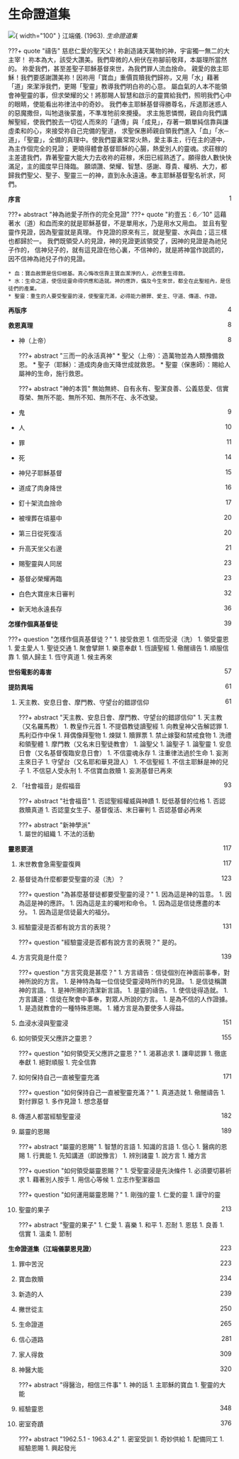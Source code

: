 # 生命證道集
![](../images/cover/生命證道集.webp){ width="100" }
江端儀. (1963). *生命證道集*

???+ quote "禱告"
    慈悲仁愛的聖天父！祢創造諸天萬物的神，宇宙獨一無二的大主宰！
    祢本為大，該受大讚美。我們卑微的人俯伏在祢腳前敬拜，本屬理所當然的。
    祢愛我們，甚至差聖子耶穌基督來世，為我們罪人流血捨命。
    親愛的救主耶穌！我們要感謝讚美祢！因祢用「寶血」重價買贖我們歸祢，又用「水」藉著「道」來潔淨我們，更賜「聖靈」教導我們明白祢的心意。
    屬血氣的人本不能領會神聖靈的事，但求榮耀的父！將那賜人智慧和啟示的靈賞給我們，照明我們心中的眼睛，使能看出祢律法中的奇妙。
    我們奉主耶穌基督得勝尊名，斥退那迷惑人的惡魔撒但，叫牠退後蒙羞，不準准牠前來攪擾。
    求主施恩憐憫，親自向我們講解聖經，使我們脫去一切從人而來的「遺傳」與「成見」，存著一顆單純信靠與謙虛柔和的心，來接受祢自己完備的聖道，
    求聖保惠師親自領我們進入「血」「水─道」，「聖靈」，全備的真理中。使我們靈裏常常火熱，愛主事主，行在主的道中，為主作個完全的見證；
    更曉得體會基督耶穌的心腸，熱愛別人的靈魂。求莊稼的主差遣我們，靠著聖靈大能大力去收祢的莊稼，禾田已經熟透了。願得救人數快快滿足，主的國度早日降臨。
    願頌讚、榮耀、智慧、感謝、尊貴、權柄、大力，都歸我們聖父、聖子、聖靈三一的神，直到永永遠遠。奉主耶穌基督聖名祈求，阿們。

**序言** <span style="float: right;">1</span>

???+ abstract "神為祂愛子所作的完全見證"
    ???+ quote "約壹五：6／10"
        這藉著水（道）和血而來的就是耶穌基督，不是單用水，乃是用水又用血。
        並且有聖靈作見證，因為聖靈就是真理。
        作見證的原來有三，就是聖靈、水與血；這三樣也都歸於一。
        我們既領受人的見證，神的見證更該領受了，因神的見證是為祂兒子作的，
        信神兒子的，就有這見證在他心裏，不信神的，就是將神當作說謊的，因不信神為祂兒子作的見證。
    
    * 血：寶血赦罪是信仰根基。真心悔改信靠主寶血潔淨的人，必然重生得救。
    * 水：生命之道，使信徒靈命得供應和造就。神的應許，備及今生來世，都全在此聖經內，是信徒們的產業。
    * 聖靈：重生的人要受聖靈的浸，使聖靈充滿，必得能力勝罪、愛主、守道、傳道、作證。


**再版序** <span style="float: right;">4</span>

**救恩真理** <span style="float: right;">8</span>

* 神（上帝） <span style="float: right;">8</span>

    ???+ abstract "三而一的永活真神"
        * 聖父（上帝）：造萬物並為人類豫備救恩。
        * 聖子（耶穌）：道成肉身由天降世成就救恩。
        * 聖靈（保惠師）：賜給人屬神的生命，施行救恩。

    ???+ abstract "神的本質"
        無始無終、自有永有、聖潔良善、公義慈愛、信實尊榮、無所不能、無所不知、無所不在、永不改變。

* 鬼 <span style="float: right;">9</span>
* 人 <span style="float: right;">10</span>
* 罪 <span style="float: right;">11</span>
* 死 <span style="float: right;">14</span>
* 神兒子耶穌基督 <span style="float: right;">15</span>
* 道成了肉身降世 <span style="float: right;">16</span>
* 釘十架流血捨命 <span style="float: right;">17</span>
* 被埋葬在墳墓中 <span style="float: right;">20</span>
* 第三日從死復活 <span style="float: right;">20</span>
* 升高天坐父右邊 <span style="float: right;">21</span>
* 賜聖靈與人同居 <span style="float: right;">23</span>
* 基督必榮耀再臨 <span style="float: right;">23</span>
* 白色大寶座末日審判 <span style="float: right;">32</span>
* 新天地永遠長存 <span style="float: right;">36</span>

**怎樣作個真基督徒** <span style="float: right;">39</span>

???+ question "怎樣作個真基督徒？"
    1. 接受救恩
    1. 信而受浸（洗）
    1. 領受靈恩
    1. 愛主愛人
    1. 聖徒交通
    1. 聚會擘餅
    1. 樂意奉獻
    1. 恆讀聖經
    1. 儆醒禱告
    1. 順服信靠
    1. 領人歸主
    1. 恆守真道
    1. 候主再來

**世俗電影的毒害** <span style="float: right;">57</span>

**提防異端** <span style="float: right;">61</span>

1. 天主教、安息日會、摩門教、守望台的錯謬信仰 <span style="float: right;">61</span>

    ???+ abstract "天主教、安息日會、摩門教、守望台的錯謬信仰"
        1. 天主教（又名羅馬教）
            1. 教皇作元首
            1. 不提倡教徒讀聖經
            1. 向教皇神父告解認罪
            1. 馬利亞作中保
            1. 拜偶像拜聖物
            1. 煉獄
            1. 贖罪票
            1. 禁止嫁娶和禁戒食物
            1. 洗禮和領聖體
        1. 摩門教（又名末日聖徒教會）
            1. 論聖父
            1. 論聖子
            1. 論聖靈
        1. 安息日會（又名基督復臨安息日會）
            1. 不信靈魂永存
            1. 注重律法過於生命
            1. 妄測主來日子
        1. 守望台（又名耶和華見證人）
            1. 不信聖經
            1. 不信主耶穌是神的兒子
            1. 不信惡人受永刑
            1. 不信寶血救贖
            1. 妄測基督已再來

1. 「社會福音」是假福音 <span style="float: right;">93</span>

    ???+ abstract "社會福音"
        1. 否認聖經權威與神蹟
        1. 貶低基督的位格
        1. 否認救贖真道
        1. 否認童女生子、基督復活、末日審判
        1. 否認基督必再來  

    ???+ abstract "新神學派"      
        1. 屬世的組織
        1. 不法的活動

**靈恩要道** <span style="float: right;">117</span>

1. 末世教會急需聖靈復興 <span style="float: right;">117</span>
1. 基督徒為什麼都要受聖靈的浸（洗）？ <span style="float: right;">123</span>

    ???+ question "為甚麼基督徒都要受聖靈的浸？"
        1. 因為這是神的旨意。
        1. 因為這是神的應許。
        1. 因為這是主的囑咐和命令。
        1. 因為這是信徒應盡的本分。
        1. 因為這是信徒最大的福分。

1. 經驗靈浸是否都有說方言的表現？ <span style="float: right;">131</span>

    ???+ question "經驗靈浸是否都有說方言的表現？"
        是的。

1. 方言究竟是什麼？ <span style="float: right;">139</span>

    ???+ question "方言究竟是甚麼？"
        1. 方言禱告：信徒個別在神面前事奉，對神所說的方言。
            1. 是神特為每一位信徒受靈浸時所作的見證。
            1. 是信徒稱讚神的言語。
            1. 是神所賜的清潔新言語。
            1. 是靈的禱告。
            1. 使信徒得造就。
        1. 方言講道：信徒在聚會中事奉，對眾人所說的方言。
            1. 是為不信的人作證據。
            1. 是造就教會的一種特殊恩賜。
            1. 繙方言是為要使多人得益。

1. 血浸水浸與聖靈浸 <span style="float: right;">151</span>
1. 如何領受天父應許之靈恩？ <span style="float: right;">155</span>

    ???+ question "如何領受天父應許之靈恩？"
        1. 渴慕追求
        1. 謙卑認罪
        1. 徹底奉獻
        1. 絕對順服
        1. 完全信靠

1. 如何保持自己一直被聖靈充滿 <span style="float: right;">171</span>

    ???+ question "如何保持自己一直被聖靈充滿？"
        1. 真道造就
        1. 儆醒禱告
        1. 對付罪惡
        1. 多作見證
        1. 想念基督

1. 傳道人都當經驗聖靈浸 <span style="float: right;">182</span>
1. 屬靈的恩賜 <span style="float: right;">189</span>

    ???+ abstract "屬靈的恩賜"
        1. 智慧的言語
        1. 知識的言語
        1. 信心
        1. 醫病的恩賜
        1. 行異能
        1. 先知講道（即說豫言）
        1. 辨別諸靈
        1. 說方言
        1. 繙方言

    ???+ question "如何領受屬靈恩賜？"
        1. 受聖靈浸是先決條件
        1. 必須要切慕祈求
        1. 藉著別人按手
        1. 用信心等候
        1. 立志作聖潔器皿

    ???+ question "如何運用屬靈恩賜？"
        1. 剛強的靈
        1. 仁愛的靈
        1. 謹守的靈

1. 聖靈的果子 <span style="float: right;">213</span>

    ???+ abstract "聖靈的果子"
        1. 仁愛
        1. 喜樂
        1. 和平
        1. 忍耐
        1. 恩慈
        1. 良善
        1. 信實
        1. 溫柔
        1. 節制

**生命證道集（江端儀蒙恩見證）** <span style="float: right;">223</span>

1. 罪中苦況 <span style="float: right;">223</span>
1. 寶血救贖 <span style="float: right;">234</span>
1. 新造的人 <span style="float: right;">239</span>
1. 撇世從主 <span style="float: right;">250</span>
1. 生命證道 <span style="float: right;">265</span>
1. 信心道路 <span style="float: right;">281</span>
1. 家人得救 <span style="float: right;">309</span>
1. 神醫大能 <span style="float: right;">320</span>

    ???+ abstract "得醫治，相信三件事"
        1. 神的話
        1. 主耶穌的寶血
        1. 聖靈的大能

1. 經驗靈恩 <span style="float: right;">348</span>
1. 密室奇蹟 <span style="float: right;">376</span>

    ???+ abstract "1962.5.1 - 1963.4.2"
        1. 密室受訓
        1. 奇妙供給
        1. 配備同工
        1. 經驗恩賜
        1. 興起發光
